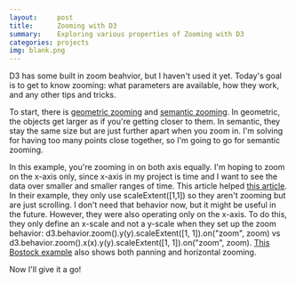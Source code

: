 ```yaml
---
layout:     post
title:      Zooming with D3
summary:    Exploring various properties of Zooming with D3
categories: projects
img: blank.png
---
```


D3 has some built in zoom beahvior, but I haven't used it yet. Today's goal is to get to know zooming: what parameters are available, how they work, and any other tips and tricks. 

To start, there is [geometric zooming](http://bl.ocks.org/mbostock/3680999) and [semantic zooming](http://bl.ocks.org/mbostock/3680957In ). In geometric, the objects get larger as if you're getting closer to them.  In semantic, they stay the same size but are just further apart when you zoom in. I'm solving for having too many points close together, so I'm going to go for semantic zooming.  

In this example, you're zooming in on both axis equally. I'm hoping to zoom on the x-axis only, since x-axis in my project is time and I want to see the data over smaller and smaller ranges of time. This article helped [this article](http://computationallyendowed.com/blog/2013/01/21/bounded-panning-in-d3.html). In their example, they only use scaleExtent([1,1]) so they aren't zooming but are just scrolling. I don't need that behavior now, but it might be useful in the future. However, they were also operating only on the x-axis. To do this, they only define an x-scale and not a y-scale when they set up the zoom behavior: d3.behavior.zoom().y(y).scaleExtent([1, 1]).on("zoom", zoom) vs d3.behavior.zoom().x(x).y(y).scaleExtent([1, 1]).on("zoom", zoom). [This Bostock example](http://bl.ocks.org/mbostock/4015254) also shows both panning and horizontal zooming. 

Now I'll give it a go!